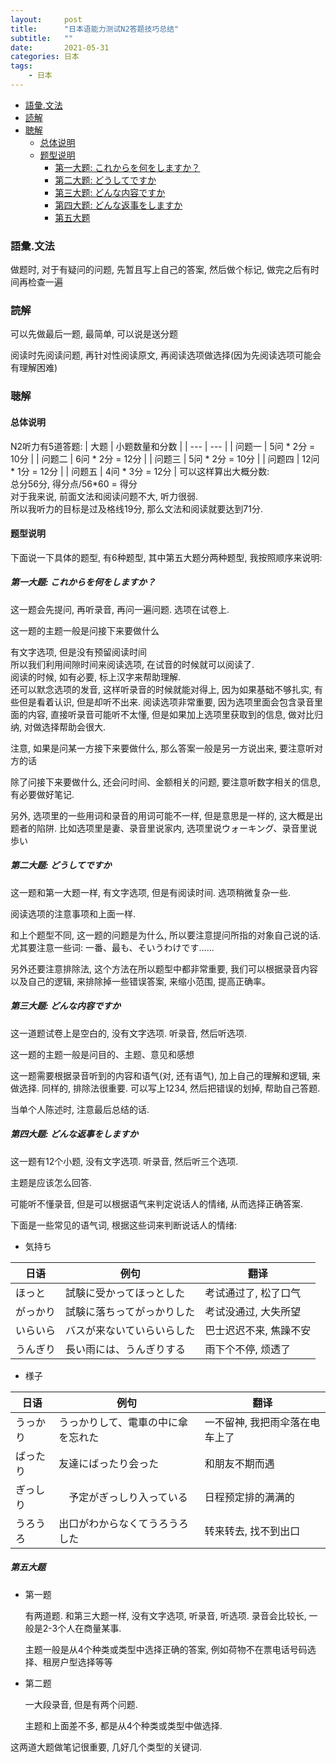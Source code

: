 ```yaml
---
layout:     post
title:      "日本语能力测试N2答题技巧总结"
subtitle:   ""
date:       2021-05-31
categories: 日本
tags:
    - 日本
---
```


<!-- TOC -->

- [語彙.文法](#語彙文法)
- [読解](#読解)
- [聴解](#聴解)
  - [总体说明](#总体说明)
  - [题型说明](#题型说明)
    - [第一大题: これからを何をしますか？](#第一大题-これからを何をしますか)
    - [第二大题: どうしてですか](#第二大题-どうしてですか)
    - [第三大题: どんな内容ですか](#第三大题-どんな内容ですか)
    - [第四大题: どんな返事をしますか](#第四大题-どんな返事をしますか)
    - [第五大题](#第五大题)

<!-- /TOC -->

<a id="markdown-語彙文法" name="語彙文法"></a>
### 語彙.文法

做题时, 对于有疑问的问题, 先暂且写上自己的答案, 然后做个标记, 做完之后有时间再检查一遍

<a id="markdown-読解" name="読解"></a>
### 読解

可以先做最后一题, 最简单, 可以说是送分题

阅读时先阅读问题, 再针对性阅读原文, 再阅读选项做选择(因为先阅读选项可能会有理解困难)

<a id="markdown-聴解" name="聴解"></a>
### 聴解
<a id="markdown-总体说明" name="总体说明"></a>
#### 总体说明

N2听力有5道答题:
| 大题 | 小题数量和分数 |
| --- | --- |
| 问题一 | 5问 * 2分 = 10分 | 
| 问题二 | 6问 * 2分 = 12分 | 
| 问题三 | 5问 * 2分 = 10分 | 
| 问题四 | 12问 * 1分 = 12分 | 
| 问题五 | 4问 * 3分 = 12分 | 
可以这样算出大概分数:  
总分56分, 得分点/56*60 = 得分  
对于我来说, 前面文法和阅读问题不大, 听力很弱.  
所以我听力的目标是过及格线19分, 那么文法和阅读就要达到71分.  

<a id="markdown-题型说明" name="题型说明"></a>
#### 题型说明

下面说一下具体的题型, 有6种题型, 其中第五大题分两种题型, 我按照顺序来说明:

<a id="markdown-第一大题-これからを何をしますか" name="第一大题-これからを何をしますか"></a>
##### 第一大题: これからを何をしますか？

这一题会先提问, 再听录音, 再问一遍问题. 选项在试卷上.

这一题的主题一般是问接下来要做什么  

有文字选项, 但是没有预留阅读时间  
所以我们利用间隙时间来阅读选项, 在试音的时候就可以阅读了.  
阅读的时候, 如有必要, 标上汉字来帮助理解.  
还可以默念选项的发音, 这样听录音的时候就能对得上, 因为如果基础不够扎实, 有些但是看着认识, 但是却听不出来.
阅读选项非常重要, 因为选项里面会包含录音里面的内容, 直接听录音可能听不太懂, 但是如果加上选项里获取到的信息, 做对比归纳, 对做选择帮助会很大.  

注意, 如果是问某一方接下来要做什么, 那么答案一般是另一方说出来, 要注意听对方的话

除了问接下来要做什么, 还会问时间、金额相关的问题, 要注意听数字相关的信息, 有必要做好笔记.

另外, 选项里的一些用词和录音的用词可能不一样, 但是意思是一样的, 这大概是出题者的陷阱. 比如选项里是妻、录音里说家内, 选项里说ウォーキング、录音里说歩い

<a id="markdown-第二大题-どうしてですか" name="第二大题-どうしてですか"></a>
##### 第二大题: どうしてですか

这一题和第一大题一样, 有文字选项, 但是有阅读时间. 选项稍微复杂一些.

阅读选项的注意事项和上面一样. 

和上个题型不同, 这一题的问题是为什么, 所以要注意提问所指的对象自己说的话. 尤其要注意一些词: 一番、最も、そいうわけです......

另外还要注意排除法, 这个方法在所以题型中都非常重要, 我们可以根据录音内容以及自己的逻辑, 来排除掉一些错误答案, 来缩小范围, 提高正确率。

<a id="markdown-第三大题-どんな内容ですか" name="第三大题-どんな内容ですか"></a>
##### 第三大题: どんな内容ですか

这一道题试卷上是空白的, 没有文字选项. 听录音, 然后听选项.  

这一题的主题一般是问目的、主题、意见和感想

这一题需要根据录音听到的内容和语气(对, 还有语气), 加上自己的理解和逻辑, 来做选择. 同样的, 排除法很重要. 可以写上1234, 然后把错误的划掉, 帮助自己答题.

当单个人陈述时, 注意最后总结的话.  

<a id="markdown-第四大题-どんな返事をしますか" name="第四大题-どんな返事をしますか"></a>
##### 第四大题: どんな返事をしますか

这一题有12个小题, 没有文字选项. 听录音, 然后听三个选项.

主题是应该怎么回答.

可能听不懂录音, 但是可以根据语气来判定说话人的情绪, 从而选择正确答案.

下面是一些常见的语气词, 根据这些词来判断说话人的情绪:
- 気持ち  

| 日语 | 例句 | 翻译 |
| --- | --- | --- |
| ほっと | 試験に受かってほっとした | 考试通过了, 松了口气 |
| がっかり | 試験に落ちってがっかりした | 考试没通过, 大失所望 |
| いらいら | バスが来ないていらいらした | 巴士迟迟不来, 焦躁不安 |
| うんぎり | 長い雨には、うんぎりする | 雨下个不停, 烦透了 |

- 様子

| 日语 | 例句 | 翻译 |
| --- | --- | --- |
| うっかり | うっかりして、電車の中に傘を忘れた | 一不留神, 我把雨伞落在电车上了 |
| ばったり | 友達にばったり会った | 和朋友不期而遇 |
| ぎっしり |　予定がぎっしり入っている | 日程预定排的满满的 |
| うろうろ | 出口がわからなくてうろうろした | 转来转去, 找不到出口 |


<a id="markdown-第五大题" name="第五大题"></a>
##### 第五大题

- 第一题
  
  有两道题. 和第三大题一样, 没有文字选项, 听录音, 听选项. 录音会比较长, 一般是2-3个人在商量某事.

  主题一般是从4个种类或类型中选择正确的答案, 例如荷物不在票电话号码选择、租房户型选择等等

- 第二题
  
  一大段录音, 但是有两个问题.

  主题和上面差不多, 都是从4个种类或类型中做选择.  

这两道大题做笔记很重要, 几好几个类型的关键词.